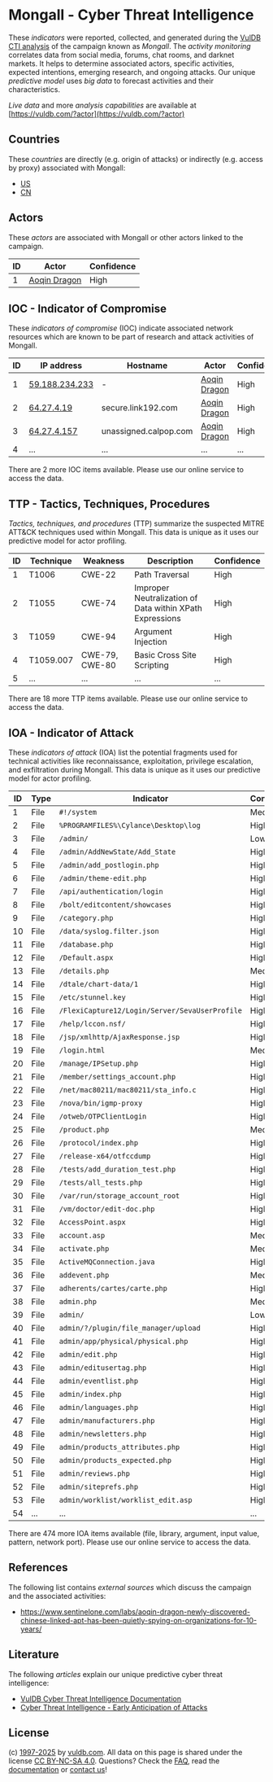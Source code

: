 # Mongall - Cyber Threat Intelligence

These _indicators_ were reported, collected, and generated during the [VulDB CTI analysis](https://vuldb.com/?kb.cti) of the campaign known as _Mongall_. The _activity monitoring_ correlates data from social media, forums, chat rooms, and darknet markets. It helps to determine associated actors, specific activities, expected intentions, emerging research, and ongoing attacks. Our unique _predictive model_ uses _big data_ to forecast activities and their characteristics.

_Live data_ and more _analysis capabilities_ are available at [https://vuldb.com/?actor](https://vuldb.com/?actor)

## Countries

These _countries_ are directly (e.g. origin of attacks) or indirectly (e.g. access by proxy) associated with Mongall:

* [US](https://vuldb.com/?country.us)
* [CN](https://vuldb.com/?country.cn)

## Actors

These _actors_ are associated with Mongall or other actors linked to the campaign.

ID | Actor | Confidence
-- | ----- | ----------
1 | [Aoqin Dragon](https://vuldb.com/?actor.aoqin_dragon) | High

## IOC - Indicator of Compromise

These _indicators of compromise_ (IOC) indicate associated network resources which are known to be part of research and attack activities of Mongall.

ID | IP address | Hostname | Actor | Confidence
-- | ---------- | -------- | ----- | ----------
1 | [59.188.234.233](https://vuldb.com/?ip.59.188.234.233) | - | [Aoqin Dragon](https://vuldb.com/?actor.aoqin_dragon) | High
2 | [64.27.4.19](https://vuldb.com/?ip.64.27.4.19) | secure.link192.com | [Aoqin Dragon](https://vuldb.com/?actor.aoqin_dragon) | High
3 | [64.27.4.157](https://vuldb.com/?ip.64.27.4.157) | unassigned.calpop.com | [Aoqin Dragon](https://vuldb.com/?actor.aoqin_dragon) | High
4 | ... | ... | ... | ...

There are 2 more IOC items available. Please use our online service to access the data.

## TTP - Tactics, Techniques, Procedures

_Tactics, techniques, and procedures_ (TTP) summarize the suspected MITRE ATT&CK techniques used within Mongall. This data is unique as it uses our predictive model for actor profiling.

ID | Technique | Weakness | Description | Confidence
-- | --------- | -------- | ----------- | ----------
1 | T1006 | CWE-22 | Path Traversal | High
2 | T1055 | CWE-74 | Improper Neutralization of Data within XPath Expressions | High
3 | T1059 | CWE-94 | Argument Injection | High
4 | T1059.007 | CWE-79, CWE-80 | Basic Cross Site Scripting | High
5 | ... | ... | ... | ...

There are 18 more TTP items available. Please use our online service to access the data.

## IOA - Indicator of Attack

These _indicators of attack_ (IOA) list the potential fragments used for technical activities like reconnaissance, exploitation, privilege escalation, and exfiltration during Mongall. This data is unique as it uses our predictive model for actor profiling.

ID | Type | Indicator | Confidence
-- | ---- | --------- | ----------
1 | File | `#!/system` | Medium
2 | File | `%PROGRAMFILES%\Cylance\Desktop\log` | High
3 | File | `/admin/` | Low
4 | File | `/admin/AddNewState/Add_State` | High
5 | File | `/admin/add_postlogin.php` | High
6 | File | `/admin/theme-edit.php` | High
7 | File | `/api/authentication/login` | High
8 | File | `/bolt/editcontent/showcases` | High
9 | File | `/category.php` | High
10 | File | `/data/syslog.filter.json` | High
11 | File | `/database.php` | High
12 | File | `/Default.aspx` | High
13 | File | `/details.php` | Medium
14 | File | `/dtale/chart-data/1` | High
15 | File | `/etc/stunnel.key` | High
16 | File | `/FlexiCapture12/Login/Server/SevaUserProfile` | High
17 | File | `/help/lccon.nsf/` | High
18 | File | `/jsp/xmlhttp/AjaxResponse.jsp` | High
19 | File | `/login.html` | Medium
20 | File | `/manage/IPSetup.php` | High
21 | File | `/member/settings_account.php` | High
22 | File | `/net/mac80211/mac80211/sta_info.c` | High
23 | File | `/nova/bin/igmp-proxy` | High
24 | File | `/otweb/OTPClientLogin` | High
25 | File | `/product.php` | Medium
26 | File | `/protocol/index.php` | High
27 | File | `/release-x64/otfccdump` | High
28 | File | `/tests/add_duration_test.php` | High
29 | File | `/tests/all_tests.php` | High
30 | File | `/var/run/storage_account_root` | High
31 | File | `/vm/doctor/edit-doc.php` | High
32 | File | `AccessPoint.aspx` | High
33 | File | `account.asp` | Medium
34 | File | `activate.php` | Medium
35 | File | `ActiveMQConnection.java` | High
36 | File | `addevent.php` | Medium
37 | File | `adherents/cartes/carte.php` | High
38 | File | `admin.php` | Medium
39 | File | `admin/` | Low
40 | File | `admin/?/plugin/file_manager/upload` | High
41 | File | `admin/app/physical/physical.php` | High
42 | File | `admin/edit.php` | High
43 | File | `admin/editusertag.php` | High
44 | File | `admin/eventlist.php` | High
45 | File | `admin/index.php` | High
46 | File | `admin/languages.php` | High
47 | File | `admin/manufacturers.php` | High
48 | File | `admin/newsletters.php` | High
49 | File | `admin/products_attributes.php` | High
50 | File | `admin/products_expected.php` | High
51 | File | `admin/reviews.php` | High
52 | File | `admin/siteprefs.php` | High
53 | File | `admin/worklist/worklist_edit.asp` | High
54 | ... | ... | ...

There are 474 more IOA items available (file, library, argument, input value, pattern, network port). Please use our online service to access the data.

## References

The following list contains _external sources_ which discuss the campaign and the associated activities:

* https://www.sentinelone.com/labs/aoqin-dragon-newly-discovered-chinese-linked-apt-has-been-quietly-spying-on-organizations-for-10-years/

## Literature

The following _articles_ explain our unique predictive cyber threat intelligence:

* [VulDB Cyber Threat Intelligence Documentation](https://vuldb.com/?kb.cti)
* [Cyber Threat Intelligence - Early Anticipation of Attacks](https://www.scip.ch/en/?labs.20201022)

## License

(c) [1997-2025](https://vuldb.com/?kb.changelog) by [vuldb.com](https://vuldb.com/?kb.about). All data on this page is shared under the license [CC BY-NC-SA 4.0](https://creativecommons.org/licenses/by-nc-sa/4.0/). Questions? Check the [FAQ](https://vuldb.com/?kb.faq), read the [documentation](https://vuldb.com/?kb) or [contact us](https://vuldb.com/?contact)!
